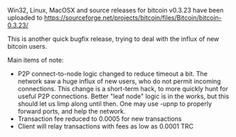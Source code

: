 Win32, Linux, MacOSX and source releases for bitcoin v0.3.23 have been uploaded to
https://sourceforge.net/projects/bitcoin/files/Bitcoin/bitcoin-0.3.23/

This is another quick bugfix release, trying to deal with the influx of new bitcoin users.

Main items of note:

* P2P connect-to-node logic changed to reduce timeout a bit.  The network saw a huge influx of new users, who do not permit incoming connections.  This change is a short-term hack, to more quickly hunt for useful P2P connections.  Better "leaf node" logic is in the works, but this should let us limp along until then.  One may use -upnp to properly forward ports, and help the network.
* Transaction fee reduced to 0.0005 for new transactions
* Client will relay transactions with fees as low as 0.0001 TRC
